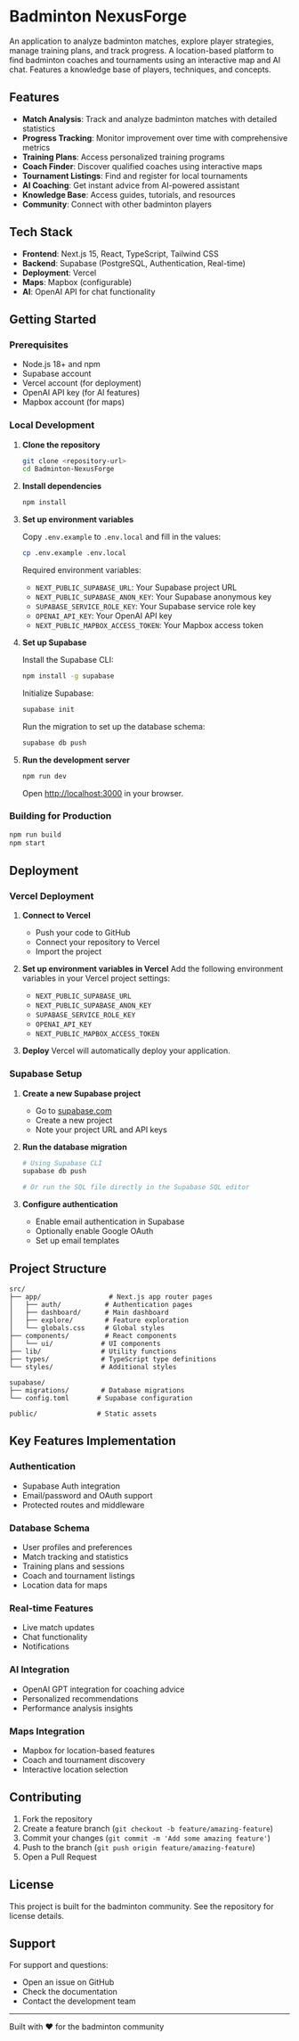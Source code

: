 # Badminton NexusForge

An application to analyze badminton matches, explore player strategies, manage training plans, and track progress. A location-based platform to find badminton coaches and tournaments using an interactive map and AI chat. Features a knowledge base of players, techniques, and concepts.

## Features

- **Match Analysis**: Track and analyze badminton matches with detailed statistics
- **Progress Tracking**: Monitor improvement over time with comprehensive metrics
- **Training Plans**: Access personalized training programs
- **Coach Finder**: Discover qualified coaches using interactive maps
- **Tournament Listings**: Find and register for local tournaments
- **AI Coaching**: Get instant advice from AI-powered assistant
- **Knowledge Base**: Access guides, tutorials, and resources
- **Community**: Connect with other badminton players

## Tech Stack

- **Frontend**: Next.js 15, React, TypeScript, Tailwind CSS
- **Backend**: Supabase (PostgreSQL, Authentication, Real-time)
- **Deployment**: Vercel
- **Maps**: Mapbox (configurable)
- **AI**: OpenAI API for chat functionality

## Getting Started

### Prerequisites

- Node.js 18+ and npm
- Supabase account
- Vercel account (for deployment)
- OpenAI API key (for AI features)
- Mapbox account (for maps)

### Local Development

1. **Clone the repository**
   ```bash
   git clone <repository-url>
   cd Badminton-NexusForge
   ```

2. **Install dependencies**
   ```bash
   npm install
   ```

3. **Set up environment variables**
   
   Copy `.env.example` to `.env.local` and fill in the values:
   ```bash
   cp .env.example .env.local
   ```

   Required environment variables:
   - `NEXT_PUBLIC_SUPABASE_URL`: Your Supabase project URL
   - `NEXT_PUBLIC_SUPABASE_ANON_KEY`: Your Supabase anonymous key
   - `SUPABASE_SERVICE_ROLE_KEY`: Your Supabase service role key
   - `OPENAI_API_KEY`: Your OpenAI API key
   - `NEXT_PUBLIC_MAPBOX_ACCESS_TOKEN`: Your Mapbox access token

4. **Set up Supabase**
   
   Install the Supabase CLI:
   ```bash
   npm install -g supabase
   ```

   Initialize Supabase:
   ```bash
   supabase init
   ```

   Run the migration to set up the database schema:
   ```bash
   supabase db push
   ```

5. **Run the development server**
   ```bash
   npm run dev
   ```

   Open [http://localhost:3000](http://localhost:3000) in your browser.

### Building for Production

```bash
npm run build
npm start
```

## Deployment

### Vercel Deployment

1. **Connect to Vercel**
   - Push your code to GitHub
   - Connect your repository to Vercel
   - Import the project

2. **Set up environment variables in Vercel**
   Add the following environment variables in your Vercel project settings:
   - `NEXT_PUBLIC_SUPABASE_URL`
   - `NEXT_PUBLIC_SUPABASE_ANON_KEY`
   - `SUPABASE_SERVICE_ROLE_KEY`
   - `OPENAI_API_KEY`
   - `NEXT_PUBLIC_MAPBOX_ACCESS_TOKEN`

3. **Deploy**
   Vercel will automatically deploy your application.

### Supabase Setup

1. **Create a new Supabase project**
   - Go to [supabase.com](https://supabase.com)
   - Create a new project
   - Note your project URL and API keys

2. **Run the database migration**
   ```bash
   # Using Supabase CLI
   supabase db push

   # Or run the SQL file directly in the Supabase SQL editor
   ```

3. **Configure authentication**
   - Enable email authentication in Supabase
   - Optionally enable Google OAuth
   - Set up email templates

## Project Structure

```
src/
├── app/                 # Next.js app router pages
│   ├── auth/           # Authentication pages
│   ├── dashboard/      # Main dashboard
│   ├── explore/        # Feature exploration
│   └── globals.css     # Global styles
├── components/         # React components
│   └── ui/            # UI components
├── lib/               # Utility functions
├── types/             # TypeScript type definitions
└── styles/            # Additional styles

supabase/
├── migrations/        # Database migrations
└── config.toml       # Supabase configuration

public/               # Static assets
```

## Key Features Implementation

### Authentication
- Supabase Auth integration
- Email/password and OAuth support
- Protected routes and middleware

### Database Schema
- User profiles and preferences
- Match tracking and statistics
- Training plans and sessions
- Coach and tournament listings
- Location data for maps

### Real-time Features
- Live match updates
- Chat functionality
- Notifications

### AI Integration
- OpenAI GPT integration for coaching advice
- Personalized recommendations
- Performance analysis insights

### Maps Integration
- Mapbox for location-based features
- Coach and tournament discovery
- Interactive location selection

## Contributing

1. Fork the repository
2. Create a feature branch (`git checkout -b feature/amazing-feature`)
3. Commit your changes (`git commit -m 'Add some amazing feature'`)
4. Push to the branch (`git push origin feature/amazing-feature`)
5. Open a Pull Request

## License

This project is built for the badminton community. See the repository for license details.

## Support

For support and questions:
- Open an issue on GitHub
- Check the documentation
- Contact the development team

---

Built with ❤️ for the badminton community
